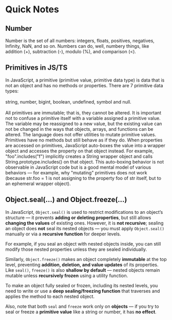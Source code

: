 # Quick Notes

## Number

Number is the set of all numbers: integers, floats, positives, negatives, Infinity, NaN, and so on. Numbers can do, well, numbery things, like addition (+), subtraction (-), modulo (%), and comparison (<).

## Primitives in JS/TS

In JavaScript, a primitive (primitive value, primitive data type) is data that is not an object and has no methods or properties. There are 7 primitive data types: <br/> <br/>string, number, bigint, boolean, undefined, symbol and null. <br/><br/>All primitives are immutable; that is, they cannot be altered. It is important not to confuse a primitive itself with a variable assigned a primitive value. The variable may be reassigned to a new value, but the existing value can not be changed in the ways that objects, arrays, and functions can be altered. The language does not offer utilities to mutate primitive values. Primitives have no methods but still behave as if they do. When properties are accessed on primitives, JavaScript auto-boxes the value into a wrapper object and accesses the property on that object instead. For example, "foo".includes("f") implicitly creates a String wrapper object and calls String.prototype.includes() on that object. This auto-boxing behavior is not observable in JavaScript code but is a good mental model of various behaviors — for example, why "mutating" primitives does not work (because str.foo = 1 is not assigning to the property foo of str itself, but to an ephemeral wrapper object).

## Object.seal(...) and Object.freeze(...)

In JavaScript, `Object.seal()` is used to restrict modifications to an object’s structure — it prevents **adding or deleting properties**, but still allows **changing the values** of existing ones. However, it is **not recursive**; sealing an object does **not** seal its nested objects — you must apply `Object.seal()` manually or via a **recursive function** for deeper levels.

For example, if you seal an object with nested objects inside, you can still modify those nested properties unless they are sealed individually.

Similarly, `Object.freeze()` makes an object completely **immutable** at the top level, preventing **addition, deletion, and value updates** of its properties. Like `seal()`, `freeze()` is also **shallow by default** — nested objects remain mutable unless **recursively frozen** using a utility function.

To make an object fully sealed or frozen, including its nested levels, you need to write or use a **deep sealing/freezing function** that traverses and applies the method to each nested object.

Also, note that both `seal` and `freeze` work only on **objects** — if you try to seal or freeze a **primitive value** like a string or number, it has **no effect**.

##
